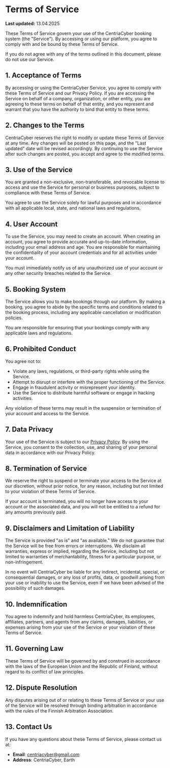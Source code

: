 # Terms of Service

**Last updated:** 13.04.2025

These Terms of Service govern your use of the CentriaCyber booking system (the "Service"). By accessing or using our platform, you agree to comply with and be bound by these Terms of Service.

If you do not agree with any of the terms outlined in this document, please do not use our Service.

## 1. Acceptance of Terms

By accessing or using the CentriaCyber Service, you agree to comply with these Terms of Service and our Privacy Policy. If you are accessing the Service on behalf of a company, organization, or other entity, you are agreeing to these terms on behalf of that entity, and you represent and warrant that you have the authority to bind that entity to these terms.

## 2. Changes to the Terms

CentriaCyber reserves the right to modify or update these Terms of Service at any time. Any changes will be posted on this page, and the "Last updated" date will be revised accordingly. By continuing to use the Service after such changes are posted, you accept and agree to the modified terms.

## 3. Use of the Service

You are granted a non-exclusive, non-transferable, and revocable license to access and use the Service for personal or business purposes, subject to compliance with these Terms of Service.

You agree to use the Service solely for lawful purposes and in accordance with all applicable local, state, and national laws and regulations.

## 4. User Account

To use the Service, you may need to create an account. When creating an account, you agree to provide accurate and up-to-date information, including your email address and age. You are responsible for maintaining the confidentiality of your account credentials and for all activities under your account.

You must immediately notify us of any unauthorized use of your account or any other security breaches related to the Service.

## 5. Booking System

The Service allows you to make bookings through our platform. By making a booking, you agree to abide by the specific terms and conditions related to the booking process, including any applicable cancellation or modification policies.

You are responsible for ensuring that your bookings comply with any applicable laws and regulations.

## 6. Prohibited Conduct

You agree not to:

- Violate any laws, regulations, or third-party rights while using the Service.
- Attempt to disrupt or interfere with the proper functioning of the Service.
- Engage in fraudulent activity or misrepresent your identity.
- Use the Service to distribute harmful software or engage in hacking activities.

Any violation of these terms may result in the suspension or termination of your account and access to the Service.

## 7. Data Privacy

Your use of the Service is subject to our [Privacy Policy](privacypolicy.md). By using the Service, you consent to the collection, use, and sharing of your personal data in accordance with our Privacy Policy.

## 8. Termination of Service

We reserve the right to suspend or terminate your access to the Service at our discretion, without prior notice, for any reason, including but not limited to your violation of these Terms of Service.

If your account is terminated, you will no longer have access to your account or the associated data, and you will not be entitled to a refund for any amounts previously paid.

## 9. Disclaimers and Limitation of Liability

The Service is provided "as is" and "as available." We do not guarantee that the Service will be free from errors or interruptions. We disclaim all warranties, express or implied, regarding the Service, including but not limited to warranties of merchantability, fitness for a particular purpose, or non-infringement.

In no event will CentriaCyber be liable for any indirect, incidental, special, or consequential damages, or any loss of profits, data, or goodwill arising from your use or inability to use the Service, even if we have been advised of the possibility of such damages.

## 10. Indemnification

You agree to indemnify and hold harmless CentriaCyber, its employees, affiliates, partners, and agents from any claims, damages, liabilities, or expenses arising from your use of the Service or your violation of these Terms of Service.

## 11. Governing Law

These Terms of Service will be governed by and construed in accordance with the laws of the European Union and the Republic of Finland, without regard to its conflict of law principles.

## 12. Dispute Resolution

Any disputes arising out of or relating to these Terms of Service or your use of the Service will be resolved through binding arbitration in accordance with the rules of the Finnish Arbitration Association.

## 13. Contact Us

If you have any questions about these Terms of Service, please contact us at:

- **Email**: centriacyber@gmail.com
- **Address**: CentriaCyber, Earth
